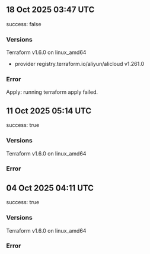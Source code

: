 ## 18 Oct 2025 03:47 UTC

success: false

### Versions

Terraform v1.6.0
on linux_amd64
+ provider registry.terraform.io/aliyun/alicloud v1.261.0

### Error

Apply: running terraform apply failed.
## 11 Oct 2025 05:14 UTC

success: true

### Versions

Terraform v1.6.0
on linux_amd64

### Error

## 04 Oct 2025 04:11 UTC

success: true

### Versions

Terraform v1.6.0
on linux_amd64

### Error

